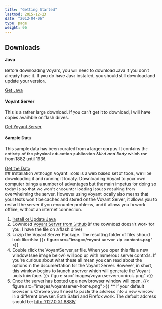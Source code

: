 ```yaml
---
title: "Getting Started"
lastmod: 2015-12-23
date: "2012-04-06"
type: page
weight: 06
---
```


## Downloads

<div class="row">
  <div class="col-sm-4">
    <div class="card card-block">
      <h4 class="card-title">Java</h4>
      <p class="card-text">Before downloading Voyant, you will need to download Java if you don't already have it. If you do have Java installed, you should still download and update your version.</p>
      <a href="https://www.java.com/en/" class="btn btn-outline-primary">Get Java</a>
    </div>
  </div>
  <div class="col-sm-4">
  <div class="card card-block">
    <h4 class="card-title">Voyant Server</h4>
    <p class="card-text">This is a rather large download. If you can't get it to download, I will have copies available on flash drives.</p>
    <a href="http://docs.voyant-tools.org/resources/run-your-own/voyant-server/" class="btn btn-outline-primary">Get Voyant Server</a>
  </div>
  </div>
  <div class="col-sm-4">
  <div class="card card-block">
    <h4 class="card-title">Sample Data</h4>
    <p class="card-text">This sample data has been curated from a larger corpus. It contains the entirety of the physical education publication <i>Mind and Body</i> which ran from 1882 until 1936.</p>
    <a href="https://github.com/regan008/MindandBodyCorpus" class="btn btn-outline-primary">Get the Data</a>
  </div>
  </div>
</div>
## Installation
Although Voyant Tools is a web based set of tools, we'll be downloading it and running it locally. Downloading Voyant to your own computer brings a number of advantages but the main impetus for doing so today is so that we won't encounter loading issues resulting from overwhelming the server. However using Voyant locally also means that your texts won't be cached and stored on the Voyant Server, it allows you to restart the server if you encounter problems, and it allows you to work offline, without an internet connection.

 1. [Install or Update Java](https://www.java.com/en/)
 2. Download [Voyant Server from Github](https://github.com/sgsinclair/VoyantServer/releases/tag/2.2.0-M2) (If the download doesn't work for you, I have the file on a flash drive)
 3. Unzip the Voyant Server Package. The resulting folder of files should look like this:
 {{< figure src="images/voyant-server-zip-contents.png" >}}
 4. Double click the VoyantServer.jar file. When you open this file a new window (see image below) will pop up with numerous server controls. If you're curious about what these all mean you can read about the options in the documentation for the Voyant Server. However, in short, this window begins to launch a server which will generate the Voyant tools interface.
 {{< figure src="images/voyantserver-controls.png" >}}
 5. Once the server has booted up a new browser window will open.
 {{< figure src="images/voyantserver-home.png" >}}
 ** If your default browser is Chrome you'll need to paste the address into a new window in a different browser. Both Safari and Firefox work. The default address should be: http://127.0.0.1:8888/

